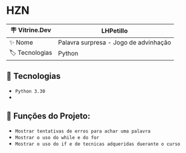# HZN

| 🪧 Vitrine.Dev |    LHPetillo |
| -------------  | --- |
| ✨ Nome        | Palavra surpresa - Jogo de advinhação
| 🏷️ Tecnologias | Python

## 🔨 Tecnologias

- ``Python 3.30``
- 
## 🔨 Funções do Projeto:

- ``Mostrar tentativas de erros para achar uma palavra ``
-  ``Mostrar o uso do while e do for  ``
-  ``Mostrar o uso do if e de tecnicas adqueridas duerante o curso``
  

